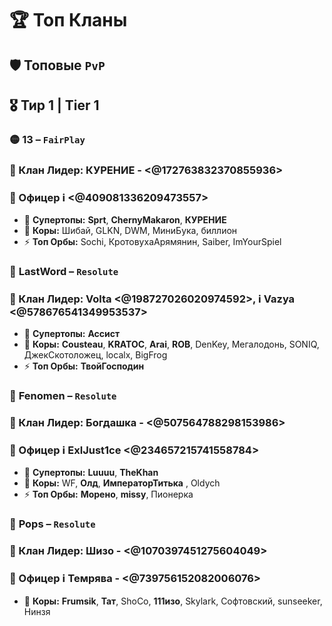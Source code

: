 # 🏆 **Топ Кланы**

## 🛡️ **Топовые** `PvP`  
## 🎖️ **Тир 1 | Tier 1**

###  🟡 **13** – `FairPlay`  
### 👑 Клан Лидер: КУРЕНИЕ - <@172763832370855936>
### 👮 Офицер ℹ️  <@409081336209473557>
- 💎 **Супертопы:** **Sprt**, **ChernyMakaron**, **КУРЕНИЕ**  
- 🌟 **Коры:**  Шибай, GLKN, DWM, МиниБука, биллион
- ⚡ **Топ Орбы:** Sochi, КротовухаАрямянин, Saiber, ImYourSpiel

###  🔴 **LastWord** – `Resolute`  
### 👑 Клан Лидер: Volta <@198727026020974592>, ℹ️ Vazya <@578676541349953537>  
- 💎 **Супертопы:** **Ассист**  
- 🌟 **Коры:** **Cousteau**, **KRATOC**, **Arai**, **ROB**, DenKey, Мегалодонь, SONIQ, ДжекСкотоложец, localx, BigFrog  
- ⚡ **Топ Орбы:** **ТвойГосподин**  


###  🔴 **Fenomen** – `Resolute`  
### 👑 Клан Лидер: Богдашка - <@507564788298153986>
### 👮 Офицер ℹ️ ExlJust1ce <@234657215741558784>
- 💎 **Супертопы:** **Luuuu**, **TheKhan**  
- 🌟 **Коры:** WF, **Олд**, **ИмператорТитька** , Oldych
- ⚡ **Топ Орбы:** **Морено**, **missy**, Пионерка  

###  🔴 **Pops** – `Resolute`  
### 👑 Клан Лидер: Шизо - <@1070397451275604049>  
### 👮 Офицер ℹ️ Темрява - <@739756152082006076>  
- 🌟 **Коры:** **Frumsik**, **Тат**, ShoCo, **111изо**, Skylark, Софтовский, sunseeker, Нинзя

